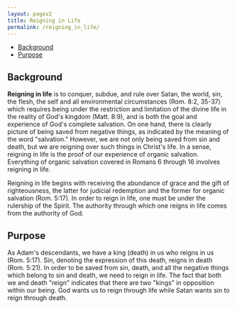 ```yaml
---
layout: pagev2
title: Reigning in Life
permalink: /reigning_in_life/
---
```

- [Background](#background)
- [Purpose](#purpose)

## Background

**Reigning in life** is to conquer, subdue, and rule over Satan, the world, sin, the flesh, the self and all environmental circumstances (Rom. 8:2, 35-37) which requires being under the restriction and limitation of the divine life in the reality of God's kingdom (Matt. 8:9), and is both the goal and experience of God's complete salvation. On one hand, there is clearly picture of being saved from negative things, as indicated by the meaning of the word "salvation." However, we are not only being saved from sin and death, but we are reigning over such things in Christ's life. In a sense, reigning in life is the proof of our experience of organic salvation. Everything of organic salvation covered in Romans 6 through 16 involves reigning in life.

Reigning in life begins with receiving the abundance of grace and the gift of righteousness, the latter for judicial redemption and the former for organic salvation (Rom. 5:17). In order to reign in life, one must be under the rulership of the Spirit. The authority through which one reigns in life comes from the authority of God. 

## Purpose

As Adam's descendants, we have a king (death) in us who reigns in us (Rom. 5:17). Sin, denoting the expression of this death, reigns in death (Rom. 5:21). In order to be saved from sin, death, and all the negative things which belong to sin and death, we need to reign in life. The fact that both we and death "reign" indicates that there are two "kings" in opposition within our being. God wants us to reign through life while Satan wants sin to reign through death. 